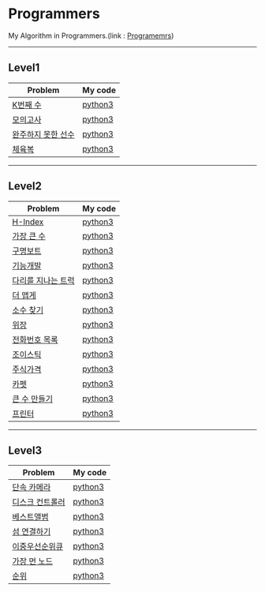 # Programmers
My Algorithm in Programmers.(link : [Programemrs](https://programmers.co.kr/))

----------------
## Level1
| Problem | My code | 
| ------- | :------ |
| [K번째 수](https://programmers.co.kr/learn/courses/30/lessons/42748)  | [python3](https://github.com/Hwa-Jong/Programmers/blob/main/Level1/kth_number.py) |
| [모의고사](https://programmers.co.kr/learn/courses/30/lessons/42840)  | [python3](https://github.com/Hwa-Jong/Programmers/blob/main/Level1/mock_test.py) |
| [완주하지 못한 선수](https://programmers.co.kr/learn/courses/30/lessons/42576)  | [python3](https://github.com/Hwa-Jong/Programmers/blob/main/Level1/unfinished_athlete.py) |
| [체육복](https://programmers.co.kr/learn/courses/30/lessons/42862)  | [python3](https://github.com/Hwa-Jong/Programmers/blob/main/Level1/gym_clothes.py) |


----------------
## Level2
| Problem | My code | 
| ------- | :------ |
| [H-Index](https://programmers.co.kr/learn/courses/30/lessons/42747)  | [python3](https://github.com/Hwa-Jong/Programmers/blob/main/Level2/H_index.py) |
| [가장 큰 수](https://programmers.co.kr/learn/courses/30/lessons/42746)  | [python3](https://github.com/Hwa-Jong/Programmers/blob/main/Level2/largest_number.py) |
| [구명보트](https://programmers.co.kr/learn/courses/30/lessons/42885)  | [python3](https://github.com/Hwa-Jong/Programmers/blob/main/Level2/lifeboat.py) |
| [기능개발](https://programmers.co.kr/learn/courses/30/lessons/42586)  | [python3](https://github.com/Hwa-Jong/Programmers/blob/main/Level2/functional_development.py) |
| [다리를 지나는 트럭](https://programmers.co.kr/learn/courses/30/lessons/42583)  | [python3](https://github.com/Hwa-Jong/Programmers/blob/main/Level2/truck_cross_bridge.py) |
| [더 맵게](https://programmers.co.kr/learn/courses/30/lessons/42626)  | [python3](https://github.com/Hwa-Jong/Programmers/blob/main/Level2/spicier.py) |
| [소수 찾기](https://programmers.co.kr/learn/courses/30/lessons/42839)  | [python3](https://github.com/Hwa-Jong/Programmers/blob/main/Level2/find_primenumber.py) |
| [위장](https://programmers.co.kr/learn/courses/30/lessons/42578)  | [python3](https://github.com/Hwa-Jong/Programmers/blob/main/Level2/camouflage.py) |
| [전화번호 목록](https://programmers.co.kr/learn/courses/30/lessons/42577)  | [python3](https://github.com/Hwa-Jong/Programmers/blob/main/Level2/phone_list.py) |
| [조이스틱](https://programmers.co.kr/learn/courses/30/lessons/42860)  | [python3](https://github.com/Hwa-Jong/Programmers/blob/main/Level2/joy_stick.py) |
| [주식가격](https://programmers.co.kr/learn/courses/30/lessons/42584)  | [python3](https://github.com/Hwa-Jong/Programmers/blob/main/Level2/stock_prices.py) |
| [카펫](https://programmers.co.kr/learn/courses/30/lessons/42842)  | [python3](https://github.com/Hwa-Jong/Programmers/blob/main/Level2/carpet.py) |
| [큰 수 만들기](https://programmers.co.kr/learn/courses/30/lessons/42883)  | [python3](https://github.com/Hwa-Jong/Programmers/blob/main/Level2/Create_Large_Number.py) |
| [프린터](https://programmers.co.kr/learn/courses/30/lessons/42587)  | [python3](https://github.com/Hwa-Jong/Programmers/blob/main/Level2/printer.py) |

----------------
## Level3
| Problem | My code | 
| ------- | :------ |
| [단속 카메라](https://programmers.co.kr/learn/courses/30/lessons/42884)  | [python3](https://github.com/Hwa-Jong/Programmers/blob/main/Level3/enforcement_camera.py) |
| [디스크 컨트롤러](https://programmers.co.kr/learn/courses/30/lessons/42627)  | [python3](https://github.com/Hwa-Jong/Programmers/blob/main/Level3/disk_controller.py) |
| [베스트앨범](https://programmers.co.kr/learn/courses/30/lessons/42579)  | [python3](https://github.com/Hwa-Jong/Programmers/blob/main/Level3/best_album.py) |
| [섬 연결하기](https://programmers.co.kr/learn/courses/30/lessons/42861)  | [python3](https://github.com/Hwa-Jong/Programmers/blob/main/Level3/Connect_Island.py) |
| [이중우선순위큐](https://programmers.co.kr/learn/courses/30/lessons/42628)  | [python3](https://github.com/Hwa-Jong/Programmers/blob/main/Level3/double_priorityqueue.py) |
| [가장 먼 노드](https://programmers.co.kr/learn/courses/30/lessons/49189)  | [python3](https://github.com/Hwa-Jong/Programmers/blob/main/Level3/farthest_node.py) |
| [순위](https://programmers.co.kr/learn/courses/30/lessons/49191)  | [python3](https://github.com/Hwa-Jong/Programmers/blob/main/Level3/ranking.py) |
